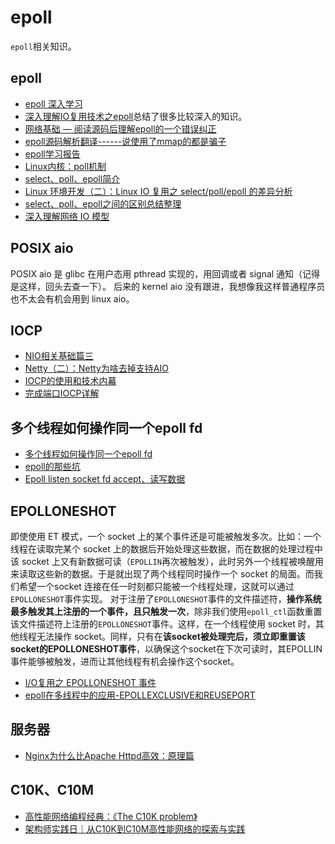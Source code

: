 # epoll

`epoll`相关知识。

## epoll

- [epoll 深入学习](https://blog.leosocy.top/epoll%E6%B7%B1%E5%85%A5%E5%AD%A6%E4%B9%A0/)
- [深入理解IO复用技术之epoll](https://juejin.im/post/5e92e2b351882573834ed1ae?utm_source=gold_browser_extension#heading-20)总结了很多比较深入的知识。
- [网络基础 — 阅读源码后理解epoll的一个错误纠正](https://blog.csdn.net/Dawn_sf/article/details/79526229)
- [epoll源码解析翻译------说使用了mmap的都是骗子](https://www.cnblogs.com/l2017/p/10830391.html)
- [epoll学习报告](https://blog.ykyi.net/2013/08/epoll%E5%AD%A6%E4%B9%A0%E6%8A%A5%E5%91%8A/)
- [Linux内核：poll机制](https://blog.csdn.net/JansonZhe/article/details/48576025)
- [select、poll、epoll简介](https://xiaoxiami.gitbook.io/linux-server/wu-zhong-i-o-mo-xing/selectpollepolljian-jie)
- [Linux 环境开发（二）：Linux IO 复用之 select/poll/epoll 的差异分析](https://toutiao.io/posts/377995/app_preview)
- [select、poll、epoll之间的区别总结整理](https://www.cnblogs.com/Anker/p/3265058.html)
- [深入理解网络 IO 模型](https://www.cyhone.com/articles/reunderstanding-of-non-blocking-io/)

## POSIX aio

POSIX aio 是 glibc 在用户态用 pthread 实现的，用回调或者 signal 通知（记得是这样，回头去查一下）。
后来的 kernel aio 没有跟进，我想像我这样普通程序员也不太会有机会用到 linux aio。

## IOCP

- [NIO相关基础篇三](https://mp.weixin.qq.com/s/5SKgdkC0kaHN495psLd3Tg?)
- [Netty（二）：Netty为啥去掉支持AIO](https://blog.csdn.net/lirenzuo/article/details/79465975)
- [IOCP的使用和技术内幕](https://xnerv.wang/iocp-usage-and-inside/)
- [完成端口IOCP详解](https://www.cnblogs.com/talenth/p/7068392.html)

## 多个线程如何操作同一个epoll fd

- [多个线程如何操作同一个epoll fd](https://blog.csdn.net/menggucaoyuan/article/details/38959725)
- [epoll的那些坑](http://linbo.github.io/2019/04/14/epoll-pitfall)
- [Epoll listen socket fd accept、读写数据](https://juejin.im/post/6844904118054551559#heading-14)

## EPOLLONESHOT

即使使用 ET 模式，一个 socket 上的某个事件还是可能被触发多次。比如：一个线程在读取完某个 socket 上的数据后开始处理这些数据，而在数据的处理过程中该 socket 上又有新数据可读（`EPOLLIN`再次被触发），此时另外一个线程被唤醒用来读取这些新的数据。于是就出现了两个线程同时操作一个  socket  的局面。而我们希望一个socket 连接在任一时刻都只能被一个线程处理，这就可以通过`EPOLLONESHOT`事件实现。
对于注册了`EPOLLONESHOT`事件的文件描述符，**操作系统最多触发其上注册的一个事件，且只触发一次**，除非我们使用`epoll_ctl`函数重置该文件描述符上注册的`EPOLLONESHOT`事件。这样，在一个线程使用 socket 时，其他线程无法操作 socket。同样，只有在**该socket被处理完后，须立即重置该socket的EPOLLONESHOT事件**，以确保这个socket在下次可读时，其EPOLLIN事件能够被触发，进而让其他线程有机会操作这个socket。

- [I/O复用之 EPOLLONESHOT 事件](http://blog.xiyoulinux.org/detail.jsp?id=5309#)
- [epoll在多线程中的应用-EPOLLEXCLUSIVE和REUSEPORT](https://blog.csdn.net/dream0130__/article/details/104009426)

## 服务器

- [Nginx为什么比Apache Httpd高效：原理篇](http://www.mamicode.com/info-detail-1156329.html)

## C10K、C10M

- [高性能网络编程经典：《The C10K problem》](http://www.52im.net/thread-560-1-1.html)
- [架构师实践日｜从C10K到C10M高性能网络的探索与实践 ](https://blog.qiniu.com/archives/4941)